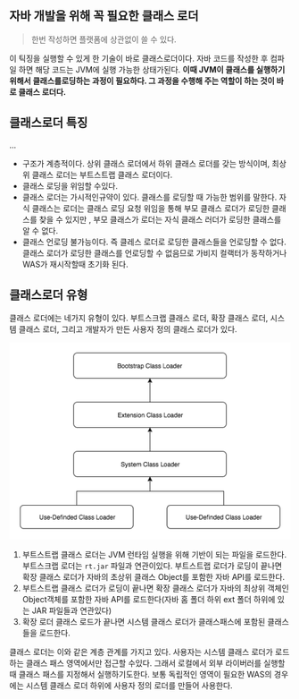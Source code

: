 ## 자바 개발을 위해 꼭 필요한 클래스 로더

> 한번 작성하면 플랫폼에 상관없이 쓸 수 있다. 

이 틱징을 실행할 수 있게 한 기술이 바로 클래스로더이다. 자바 코드를 작성한 후 컴파일 하면 해당 코드는 JVM에 실행 가능한 상태가된다. **이때 JVM이 클래스를 실행하기 위해서 클래스를로딩하는 과정이 필요하다. 그 과정을 수행해 주는 역할이 하는 것이 바로 클래스 로더다.**

## 클래스로더 특징
...
* 구조가 계층적이다. 상위 클래스 로더에서 하위 클래스 로더를 갖는 방식이며, 최상위 클래스 로더는 부트스트랩 클래스 로더이다.
* 클래스 로딩을 위임할 수있다.
* 클래스 로더는 가시적인규약이 있다. 클래스를 로딩할 때 가능한 범위를 말한다. 자식 클래스는 로더는 클래스 로딩 요청 위임을 통해 부모 클래스 로더가 로딩한 클래스를 찾을 수 있지만 , 부모 클래스가 로더는 자식 클래스 러더가 로딩한 클래스를 알 수 없다.
* 클래스 언로딩 불가능이다. 즉 클레스 로더로 로딩한 클래스들을 언로딩할 수 없다. 클래스 로더가 로딩한 클래스를 언로딩할 수 없음므로 가비지 컬랙터가 동작하거나 WAS가 재시작할때 초기화 된다.


## 클래스로더 유형
클래스 로더에는 네가지 유형이 있다. 부트스크랩 클래스 로더, 확장 클래스 로더, 시스템 클래스 로더, 그리고 개발자가 만든 사용자 정의 클래스 로더가 있다.

![](/assets/class-loader.png)
1. 부트스트랩 클래스 로더는 JVM 런타임 실행을 위해 기반이 되는 파일을 로드한다. 부트스크랩 로더는 `rt.jar` 파일과 연관이있다. 부트스트랩 로더가 로딩이 끝나면 확장 클래스 로더가 자바의 초상위 클래스 Object를 포함한 자바 API를 로드한다.
2. 부트스트랩 클래스 로더가 로딩이 끝나면 확장 클래스 로더가 자바의 최상위 객체인 Object객체를 포함한 자바 API를 로드한다(자바 홈 폴더 하위 ext 폴더 하위에 있는 JAR 파일들과 연관있다)
3. 확장 로더 클래스 로드가 끝나면 시스템 클래스 로더가 클래스패스에 포함된 클래스들을 로드한다.

클래스 로더는 이와 같은 계층 관계를 가지고 있다. 사용자는 시스템 클래스 로더가 로드하는 클래스 패스 영역에서만 접근할 수있다. 그래서 로컬에서 외부 라이버러를 실행할 때 클래스 패스를 지정해서 실행하기도한다. 보통 독립적인 영역이 필요한 WAS의 경우에는 시스템 클래스 로더 하위에 사용자 정의 로더를 만들어 사용한다.
